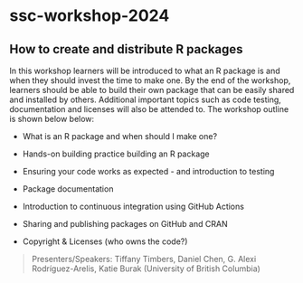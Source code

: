 # ssc-workshop-2024

## How to create and distribute R packages

In this workshop learners will be introduced to what an R package is and when they should invest the time to make one. By the end of the workshop, learners should be able to build their own package that can be easily shared and installed by others. Additional important topics such as code testing, documentation and licenses will also be attended to. The workshop outline is shown below below:

- What is an R package and when should I make one?

- Hands-on building practice building an R package

- Ensuring your code works as expected - and introduction to testing

- Package documentation

- Introduction to continuous integration using GitHub Actions

- Sharing and publishing packages on GitHub and CRAN

- Copyright & Licenses (who owns the code?)


> Presenters/Speakers: Tiffany Timbers, Daniel Chen, G. Alexi Rodríguez-Arelis, Katie Burak (University of British Columbia)
